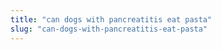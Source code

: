 ```yaml
---
title: "can dogs with pancreatitis eat pasta"
slug: "can-dogs-with-pancreatitis-eat-pasta"
---
```


